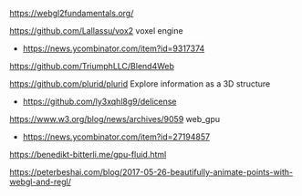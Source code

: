 https://webgl2fundamentals.org/

https://github.com/Lallassu/vox2 voxel engine
* https://news.ycombinator.com/item?id=9317374

https://github.com/TriumphLLC/Blend4Web

https://github.com/plurid/plurid Explore information as a 3D structure
* https://github.com/ly3xqhl8g9/delicense

https://www.w3.org/blog/news/archives/9059 web_gpu
* https://news.ycombinator.com/item?id=27194857

https://benedikt-bitterli.me/gpu-fluid.html

https://peterbeshai.com/blog/2017-05-26-beautifully-animate-points-with-webgl-and-regl/
